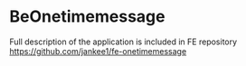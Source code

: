 # BeOnetimemessage

Full description of the application is included in FE repository https://github.com/jankee1/fe-onetimemessage
